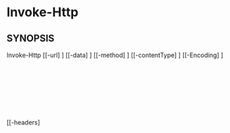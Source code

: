 ﻿---
external help file: powershai-help.xml
schema: 2.0.0
powershai: true
---

# Invoke-Http

## SYNOPSIS <!--!= @#Synop !-->
Invoke-Http [[-url] <Object>] [[-data] <Object>] [[-method] <Object>] [[-contentType] <Object>] [[-Encoding] <Object>] [[-headers] <Object>] [[-SseCallBack] <Object>] [[-DebugVarName] <Object>] [[-Timeout] <Object>] [<CommonParameters>]

## SYNTAX <!--!= @#Syntax !-->

```
Invoke-Http [<CommonParameters>]
```

## PARAMETERS <!--!= @#Params !-->

### -DebugVarName
Parameter Set: (All)
Type: Object
Aliases:
Accepted Values:
Required: false
Position: 7
Default Value:
Accept pipeline input: false
Accept wildcard characters:

```yml
Parameter Set: (All)
Type: 
Aliases: 
Accepted Values: 
Required: false
Position: named
Default Value: None
Accept pipeline input: false
Accept wildcard characters: false
```

### -Encoding
Parameter Set: (All)
Type: Object
Aliases:
Accepted Values:
Required: false
Position: 4
Default Value:
Accept pipeline input: false
Accept wildcard characters:

```yml
Parameter Set: (All)
Type: 
Aliases: 
Accepted Values: 
Required: false
Position: named
Default Value: None
Accept pipeline input: false
Accept wildcard characters: false
```

### -SseCallBack
Parameter Set: (All)
Type: Object
Aliases:
Accepted Values:
Required: false
Position: 6
Default Value:
Accept pipeline input: false
Accept wildcard characters:

```yml
Parameter Set: (All)
Type: 
Aliases: 
Accepted Values: 
Required: false
Position: named
Default Value: None
Accept pipeline input: false
Accept wildcard characters: false
```

### -Timeout
Parameter Set: (All)
Type: Object
Aliases:
Accepted Values:
Required: false
Position: 8
Default Value:
Accept pipeline input: false
Accept wildcard characters:

```yml
Parameter Set: (All)
Type: 
Aliases: 
Accepted Values: 
Required: false
Position: named
Default Value: None
Accept pipeline input: false
Accept wildcard characters: false
```

### -contentType
Parameter Set: (All)
Type: Object
Aliases:
Accepted Values:
Required: false
Position: 3
Default Value:
Accept pipeline input: false
Accept wildcard characters:

```yml
Parameter Set: (All)
Type: 
Aliases: 
Accepted Values: 
Required: false
Position: named
Default Value: None
Accept pipeline input: false
Accept wildcard characters: false
```

### -data
Parameter Set: (All)
Type: Object
Aliases:
Accepted Values:
Required: false
Position: 1
Default Value:
Accept pipeline input: false
Accept wildcard characters:

```yml
Parameter Set: (All)
Type: 
Aliases: 
Accepted Values: 
Required: false
Position: named
Default Value: None
Accept pipeline input: false
Accept wildcard characters: false
```

### -headers
Parameter Set: (All)
Type: Object
Aliases:
Accepted Values:
Required: false
Position: 5
Default Value:
Accept pipeline input: false
Accept wildcard characters:

```yml
Parameter Set: (All)
Type: 
Aliases: 
Accepted Values: 
Required: false
Position: named
Default Value: None
Accept pipeline input: false
Accept wildcard characters: false
```

### -method
Parameter Set: (All)
Type: Object
Aliases:
Accepted Values:
Required: false
Position: 2
Default Value:
Accept pipeline input: false
Accept wildcard characters:

```yml
Parameter Set: (All)
Type: ```markdown
Aliases: 
Valeurs acceptées: 
Requis: faux
Position: nommé
Valeur par défaut: Aucun
Accepter l'entrée de pipeline: faux
Accepter les caractères génériques: faux
```

### -url
Ensemble de paramètres: (Tous)
Type: Objet
Alias:
Valeurs acceptées:
Requis: faux
Position: 0
Valeur par défaut:
Accepter l'entrée de pipeline: faux
Accepter les caractères génériques:

```yml
Ensemble de paramètres: (Tous)
Type: 
Alias: 
Valeurs acceptées: 
Requis: faux
Position: nommé
Valeur par défaut: Aucun
Accepter l'entrée de pipeline: faux
Accepter les caractères génériques: faux
```


<!--PowershaiAiDocBlockStart-->
_Traduit automatiquement en utilisant PowershAI et IA._
<!--PowershaiAiDocBlockEnd-->

